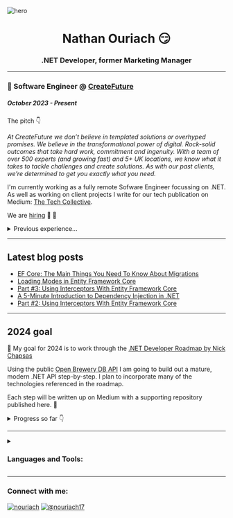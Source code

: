 
![hero](https://github.com/user-attachments/assets/30aceb8a-2849-4d52-8037-bef388433a77)

<h1 align="center">Nathan Ouriach 😏 </h1>
<h3 align="center">.NET Developer, former Marketing Manager</h3>

---
### 🔭 Software Engineer @ [CreateFuture](https://createfuture.com/about/) 
##### _October 2023 - Present_
The pitch 👇

_At CreateFuture we don’t believe in templated solutions or overhyped promises.
We believe in the transformational power of digital. Rock-solid outcomes that take hard work, commitment and ingenuity.
With a team of over 500 experts (and growing fast) and 5+ UK locations, we know what it takes to tackle challenges and create solutions. As with our past clients, we’re determined to get you exactly what you need._

I'm currently working as a fully remote Sofware Engineer focussing on .NET. As well as working on client projects I write for our tech publication on Medium: [The Tech Collective](https://medium.com/the-tech-collective). 

We are [hiring](https://grnh.se/775248c2teu) 📢 👋 


<details>
  <summary>Previous experience...</summary>
  
  ##### 🏖️ On the Beach
  ###### _September 2022 - September 2023_
  ###### On the Beach Group plc is a UK-based travel retailer specialising in short and medium haul ‘Flight + Hotel' holidays to Europe.
  
  ##### 😎 DEPT Agency
  ###### _September 2021 - September 2022_
  ###### A full-service digital agency employing over 4,000+ digital specialists across 30+ locations on 5 continents.

  ##### 👨‍🏫 Department for Education 
  ###### _January 2020 - September 2021_
  ###### The Department for Education is a ministerial department of the Government of the United Kingdom
  
  ##### 🔖 CDL 
  ###### _September 2019 - January 2020_
  ###### CDL is one of the UK's leading software development houses, employing over 600 people at its campus in Stockport. 
  
</details>

---

## Latest blog posts
<!-- BLOG-POST-LIST:START -->
- [EF Core: The Main Things You Need To Know About Migrations](https://medium.com/the-tech-collective/ef-core-the-main-things-you-need-to-know-about-migrations-ae3c1a8e7705?source=rss-2f0794974029------2)
- [Loading Modes in Entity Framework Core](https://medium.com/the-tech-collective/loading-modes-in-entity-framework-core-ae1d7fd85625?source=rss-2f0794974029------2)
- [Part #3: Using Interceptors With Entity Framework Core](https://medium.com/the-tech-collective/part-3-using-interceptors-with-entity-framework-core-0475f49c8947?source=rss-2f0794974029------2)
- [A 5-Minute Introduction to Dependency Injection in .NET](https://medium.com/@nouriach17/a-5-minute-introduction-to-dependency-injection-in-net-4f4957464d8c?source=rss-2f0794974029------2)
- [Part #2: Using Interceptors With Entity Framework Core](https://medium.com/the-tech-collective/part-2-using-interceptors-with-entity-framework-core-805aca49585a?source=rss-2f0794974029------2)
<!-- BLOG-POST-LIST:END -->

--- 
## 2024 goal
🌱 My goal for 2024 is to work through the [.NET Developer Roadmap by Nick Chapsas](https://roadmap.sh/r?id=65d8624e66cd6d03d2d7efc9)

Using the public [Open Brewery DB API](https://www.openbrewerydb.org/) I am going to build out a mature, modern .NET API step-by-step. I plan to incorporate many of the technologies referenced in the roadmap. 

Each step will be written up on Medium with a supporting repository published here. 😬

<details>
  <summary>Progress so far 👇</summary>

  <details>
    <summary>Build out a .NET 8 Minimal API from scratch | 01 🟢</summary>
  </details>
  
  <details>
    <summary>Introducing Dependency Injection in a .NET 8 Minimal API | 02 🟠</summary>

  </details>
  
  <details>
    <summary>Refactoring a .NET 8 Minimal API to Use Clean Architecture | 03 🟠</summary>

  </details>
  
  <details>
    <summary>Add Entity Framework Core to a Project | 04 🟠</summary>

  </details>
  
  <details>
    <summary>Refactoring your .NET 8 Minimal API to Use MediatR 🟠</summary>

  </details> 
</details>

---
<details>
    <summary>
        <h3 align="left">Languages and Tools:</h3>
    </summary>
    <br/>
    <p align="left">
        <a href="https://aws.amazon.com" target="_blank" rel="noreferrer"> <img src="https://raw.githubusercontent.com/devicons/devicon/master/icons/amazonwebservices/amazonwebservices-original-wordmark.svg" alt="aws" width="40" height="40" /> </a>
        <a href="https://www.w3schools.com/cs/" target="_blank" rel="noreferrer"> <img src="https://raw.githubusercontent.com/devicons/devicon/master/icons/csharp/csharp-original.svg" alt="csharp" width="40" height="40" /> </a>
        <a href="https://www.cypress.io" target="_blank" rel="noreferrer"> <img src="https://raw.githubusercontent.com/simple-icons/simple-icons/6e46ec1fc23b60c8fd0d2f2ff46db82e16dbd75f/icons/cypress.svg" alt="cypress" width="40" height="40" /> </a>
        <a href="https://www.docker.com/" target="_blank" rel="noreferrer"> <img src="https://raw.githubusercontent.com/devicons/devicon/master/icons/docker/docker-original-wordmark.svg" alt="docker" width="40" height="40" /> </a>
        <a href="https://dotnet.microsoft.com/" target="_blank" rel="noreferrer"> <img src="https://raw.githubusercontent.com/devicons/devicon/master/icons/dot-net/dot-net-original-wordmark.svg" alt="dotnet" width="40" height="40" /> </a>
        <a href="https://www.microsoft.com/en-us/sql-server" target="_blank" rel="noreferrer"> <img src="https://www.svgrepo.com/show/303229/microsoft-sql-server-logo.svg" alt="mssql" width="40" height="40" /> </a>
        <a href="https://postman.com" target="_blank" rel="noreferrer"> <img src="https://www.vectorlogo.zone/logos/getpostman/getpostman-icon.svg" alt="postman" width="40" height="40" /> </a>
        <a href="https://reactjs.org/" target="_blank" rel="noreferrer"> <img src="https://raw.githubusercontent.com/devicons/devicon/master/icons/react/react-original-wordmark.svg" alt="react" width="40" height="40" /> </a>
    </p>

</details>

---
<h3 align="left">Connect with me:</h3>
<p align="left">
<a href="https://linkedin.com/in/nouriach" target="blank"><img align="center" src="https://raw.githubusercontent.com/rahuldkjain/github-profile-readme-generator/master/src/images/icons/Social/linked-in-alt.svg" alt="nouriach" height="30" width="40" /></a>
<a href="https://medium.com/@nouriach17" target="blank"><img align="center" src="https://raw.githubusercontent.com/rahuldkjain/github-profile-readme-generator/master/src/images/icons/Social/medium.svg" alt="@nouriach17" height="30" width="40" /></a>
</p>

